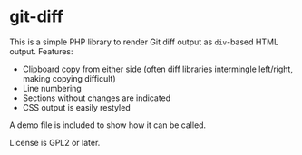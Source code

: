 git-diff
========

This is a simple PHP library to render Git diff output as `div`-based HTML output. Features:

* Clipboard copy from either side (often diff libraries intermingle left/right, making copying difficult)
* Line numbering
* Sections without changes are indicated
* CSS output is easily restyled

A demo file is included to show how it can be called.

License is GPL2 or later.
